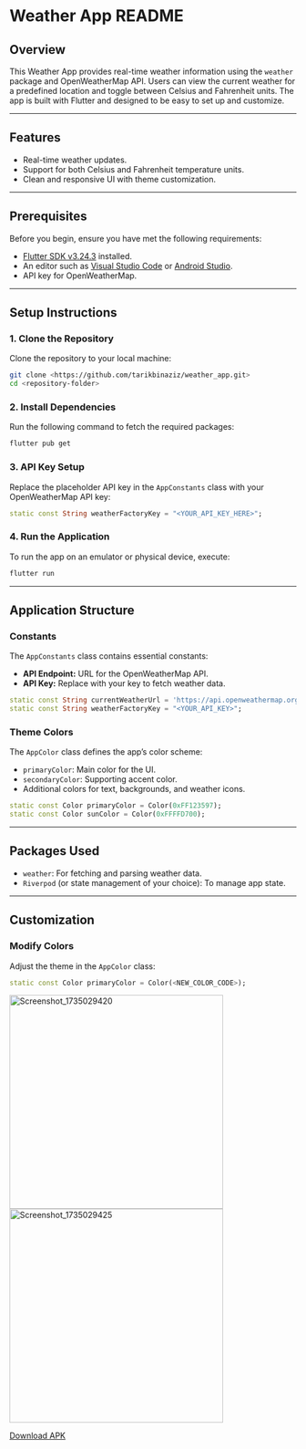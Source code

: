 # Weather App README

## Overview

This Weather App provides real-time weather information using the `weather` package and OpenWeatherMap API. Users can view the current weather for a predefined location and toggle between Celsius and Fahrenheit units. The app is built with Flutter and designed to be easy to set up and customize.

---

## Features

- Real-time weather updates.
- Support for both Celsius and Fahrenheit temperature units.
- Clean and responsive UI with theme customization.

---

## Prerequisites

Before you begin, ensure you have met the following requirements:

- [Flutter SDK v3.24.3](https://flutter.dev/docs/get-started/install) installed.
- An editor such as [Visual Studio Code](https://code.visualstudio.com/) or [Android Studio](https://developer.android.com/studio).
- API key for OpenWeatherMap.

---

## Setup Instructions

### 1. Clone the Repository

Clone the repository to your local machine:

```bash
git clone <https://github.com/tarikbinaziz/weather_app.git>
cd <repository-folder>
```

### 2. Install Dependencies

Run the following command to fetch the required packages:

```bash
flutter pub get
```

### 3. API Key Setup

Replace the placeholder API key in the `AppConstants` class with your OpenWeatherMap API key:

```dart
static const String weatherFactoryKey = "<YOUR_API_KEY_HERE>";
```

### 4. Run the Application

To run the app on an emulator or physical device, execute:

```bash
flutter run
```

---

## Application Structure

### Constants

The `AppConstants` class contains essential constants:

- **API Endpoint:** URL for the OpenWeatherMap API.
- **API Key:** Replace with your key to fetch weather data.


```dart
static const String currentWeatherUrl = 'https://api.openweathermap.org/data/2.5/weather?lat=';
static const String weatherFactoryKey = "<YOUR_API_KEY>";

```

### Theme Colors

The `AppColor` class defines the app’s color scheme:

- `primaryColor`: Main color for the UI.
- `secondaryColor`: Supporting accent color.
- Additional colors for text, backgrounds, and weather icons.

```dart
static const Color primaryColor = Color(0xFF123597);
static const Color sunColor = Color(0xFFFFD700);
```

---

## Packages Used

- `weather`: For fetching and parsing weather data.
- `Riverpod` (or state management of your choice): To manage app state.

---


## Customization

### Modify Colors

Adjust the theme in the `AppColor` class:

```dart
static const Color primaryColor = Color(<NEW_COLOR_CODE>);
```
<img src="https://github.com/user-attachments/assets/5477ca19-a7ee-4544-a665-d4613a05f466" alt="Screenshot_1735029420" width="375"/>
<img src="https://github.com/user-attachments/assets/aeeb4748-347c-4d26-84a4-e878206487de" alt="Screenshot_1735029425" width="375"/>


[Download APK](https://github.com/tarikbinaziz/weather_app/raw/main/releases/tarik-weather-app.apk)







